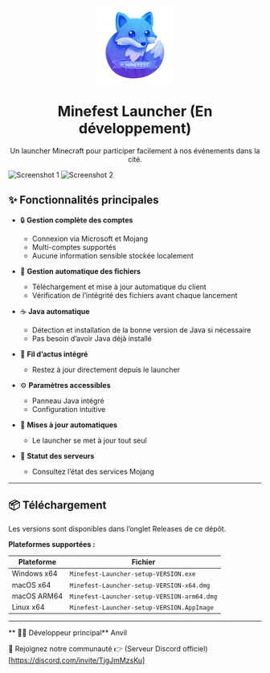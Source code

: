 <p align="center"><img src="./app/assets/images/SealCircle.png" width="150px" height="150px" alt="Minefest"></p>

<h1 align="center">Minefest Launcher (En développement)</h1>

<p align="center">Un launcher Minecraft pour participer facilement à nos événements dans la cité.</p>

![Screenshot 1](https://i.imgur.com/6o7SmH6.png)
![Screenshot 2](https://i.imgur.com/x3B34n1.png)

## ✨ Fonctionnalités principales

* 🔒 **Gestion complète des comptes**
  * Connexion via Microsoft et Mojang
  * Multi-comptes supportés
  * Aucune information sensible stockée localement

* 📂 **Gestion automatique des fichiers**
  * Téléchargement et mise à jour automatique du client
  * Vérification de l’intégrité des fichiers avant chaque lancement

* ☕ **Java automatique**
  * Détection et installation de la bonne version de Java si nécessaire
  * Pas besoin d’avoir Java déjà installé

* 📰 **Fil d’actus intégré**
  * Restez à jour directement depuis le launcher

* ⚙️ **Paramètres accessibles**
  * Panneau Java intégré
  * Configuration intuitive

* 🔁 **Mises à jour automatiques**
  * Le launcher se met à jour tout seul

* 🧭 **Statut des serveurs**
  * Consultez l’état des services Mojang

---

## 📦 Téléchargement

Les versions sont disponibles dans l’onglet Releases de ce dépôt.

**Plateformes supportées :**

| Plateforme     | Fichier                                 |
|----------------|-----------------------------------------|
| Windows x64    | `Minefest-Launcher-setup-VERSION.exe`   |
| macOS x64      | `Minefest-Launcher-setup-VERSION-x64.dmg` |
| macOS ARM64    | `Minefest-Launcher-setup-VERSION-arm64.dmg` |
| Linux x64      | `Minefest-Launcher-setup-VERSION.AppImage` |

---
** 👨‍🔧 Développeur principal**
Anvil

📢 Rejoignez notre communauté
👉 (Serveur Discord officiel) [https://discord.com/invite/TjgJmMzsKu]

